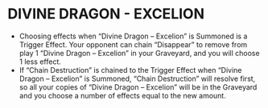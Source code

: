 
# DIVINE DRAGON - EXCELION

*   Choosing effects when “Divine Dragon – Excelion” is Summoned is a Trigger Effect. Your opponent can chain “Disappear” to remove from play 1 “Divine Dragon – Excelion” in your Graveyard, and you will choose 1 less effect.
*   If “Chain Destruction” is chained to the Trigger Effect when “Divine Dragon – Excelion” is Summoned, “Chain Destruction” will resolve first, so all your copies of “Divine Dragon – Excelion” will be in the Graveyard and you choose a number of effects equal to the new amount.

  